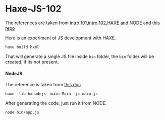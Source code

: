 Haxe-JS-102
============

 The references are taken from [intro 101][1],[intro 102][2],[HAXE and NODE][3] and [this repo][4]

Here is an experiment of JS development with HAXE.


```
haxe build.hxml
```

That will generate a single JS file inside `bin` folder, the `bin` folder will be created, if its not present.

#### NodeJS
 The reference is taken from [this doc][5]          

```
haxe -lib hxnodejs -main Main -js main.js
```

After generating the code, just run it from NODE.

```
node bin/app.js
```



[1]: https://saumya.github.io/ray/articles/47/
[2]: https://saumya.github.io/ray/articles/48/
[3]: https://saumya.github.io/ray/articles/50/
[4]: https://github.com/saumya/HAXE-JS101
[5]: https://github.com/HaxeFoundation/hxnodejs